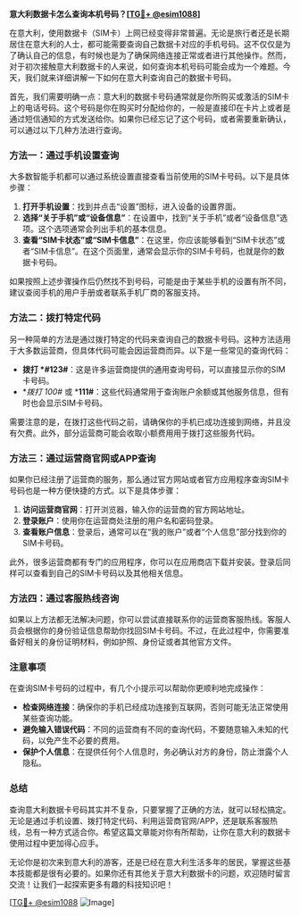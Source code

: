 **意大利数据卡怎么查询本机号码？[[TG💪+ @esim1088](https://t.me/s/esim1088)]**

在意大利，使用数据卡（SIM卡）上网已经变得非常普遍。无论是旅行者还是长期居住在意大利的人士，都可能需要查询自己数据卡对应的手机号码。这不仅仅是为了确认自己的信息，有时候也是为了确保网络连接正常或者进行其他操作。然而，对于初次接触意大利数据卡的人来说，如何查询本机号码可能会成为一个难题。今天，我们就来详细讲解一下如何在意大利查询自己的数据卡号码。

首先，我们需要明确一点：意大利的数据卡号码通常就是你所购买或激活的SIM卡上的电话号码。这个号码是你在购买时分配给你的，一般是直接印在卡片上或者是通过短信通知的方式发送给你。如果你已经忘记了这个号码，或者需要重新确认，可以通过以下几种方法进行查询。

### 方法一：通过手机设置查询

大多数智能手机都可以通过系统设置直接查看当前使用的SIM卡号码。以下是具体步骤：

1. **打开手机设置**：找到并点击“设置”图标，进入设备的设置界面。
2. **选择“关于手机”或“设备信息”**：在设置中，找到“关于手机”或者“设备信息”选项。这个选项通常会列出手机的基本信息。
3. **查看“SIM卡状态”或“SIM卡信息”**：在这里，你应该能够看到“SIM卡状态”或者“SIM卡信息”。在这个页面里，通常会显示你的SIM卡号码，也就是你的数据卡号码。

如果按照上述步骤操作后仍然找不到号码，可能是由于某些手机的设置有所不同，建议查阅手机的用户手册或者联系手机厂商的客服支持。

### 方法二：拨打特定代码

另一种简单的方法是通过拨打特定的代码来查询自己的数据卡号码。这种方法适用于大多数运营商，但具体代码可能会因运营商而异。以下是一些常见的查询代码：

- **拨打 *#123#**：这是许多运营商提供的通用查询号码，可以直接显示你的SIM卡号码。
- **拨打 *100#** 或 ***111#**：这些代码通常用于查询账户余额或其他服务信息，但有时也会显示SIM卡号码。

需要注意的是，在拨打这些代码之前，请确保你的手机已成功连接到网络，并且没有欠费。此外，部分运营商可能会收取小额费用用于拨打这些服务代码。

### 方法三：通过运营商官网或APP查询

如果你已经注册了运营商的服务，那么通过官方网站或者官方应用程序查询SIM卡号码也是一种方便快捷的方式。以下是具体步骤：

1. **访问运营商官网**：打开浏览器，输入你的运营商的官方网站地址。
2. **登录账户**：使用你在运营商处注册的用户名和密码登录。
3. **查看账户信息**：登录后，通常可以在“我的账户”或者“个人信息”部分找到你的SIM卡号码。

此外，很多运营商都有专门的应用程序，你可以在应用商店下载并安装。登录后同样可以查看到自己的SIM卡号码以及其他相关信息。

### 方法四：通过客服热线咨询

如果以上方法都无法解决问题，你可以尝试直接联系你的运营商客服热线。客服人员会根据你的身份验证信息帮助你找回SIM卡号码。不过，在此过程中，你需要准备好相关的身份证明材料，例如护照、身份证或者其他官方文件。

### 注意事项

在查询SIM卡号码的过程中，有几个小提示可以帮助你更顺利地完成操作：

- **检查网络连接**：确保你的手机已经成功连接到互联网，否则可能无法正常使用某些查询功能。
- **避免输入错误代码**：不同的运营商有不同的查询代码，不要随意输入未知的代码，以免产生不必要的费用。
- **保护个人信息**：在提供任何个人信息时，务必确认对方的身份，防止泄露个人隐私。

### 总结

查询意大利数据卡号码其实并不复杂，只要掌握了正确的方法，就可以轻松搞定。无论是通过手机设置、拨打特定代码、利用运营商官网/APP，还是联系客服热线，总有一种方式适合你。希望这篇文章能对你有所帮助，让你在意大利的数据卡使用过程中更加得心应手。

无论你是初次来到意大利的游客，还是已经在意大利生活多年的居民，掌握这些基本技能都是很有必要的。如果你还有其他关于意大利数据卡的问题，欢迎随时留言交流！让我们一起探索更多有趣的科技知识吧！

[[TG💪+ @esim1088](https://t.me/s/esim1088) ![Image](https://i.postimg.cc/4NQfJmqS/Snipaste-2025-05-13-00-14-12.png)]